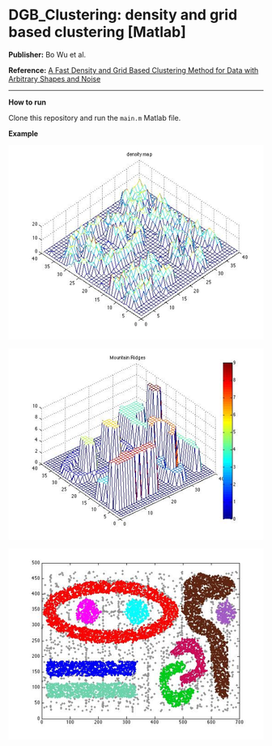 # DGB_Clustering: density and grid based clustering [Matlab]

**Publisher:** Bo Wu et al.

**Reference:** [A Fast Density and Grid Based Clustering Method for Data with Arbitrary Shapes and Noise](http://ieeexplore.ieee.org/stamp/stamp.jsp?arnumber=7744455)

--------
**How to run**

Clone this repository and run the `main.m` Matlab file.


**Example**

![image](/datasets/density-map-t710k.jpg "example-density map of t7.10k")

![image](/datasets/mountain-ridge-t710k.jpg "example-density map of t7.10k")

![image](/datasets/clustering-results-t710k.jpg "example-density map of t7.10k")
